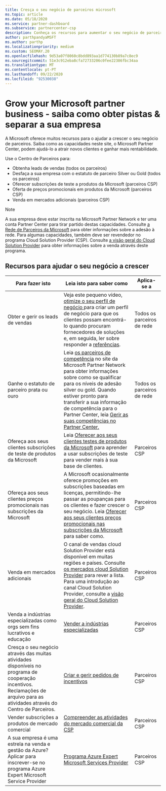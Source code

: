 ```yaml
---
title: Cresça o seu negócio de parceiros microsoft
ms.topic: article
ms.date: 05/18/2020
ms.service: partner-dashboard
ms.subservice: partnercenter-csp
description: Conheça os recursos para aumentar o seu negócio de parceiros da Microsoft. Isto inclui como obter leads de vendas (referências) da Microsoft.
author: parthpandyaMSFT
ms.author: parthp
ms.localizationpriority: medium
ms.custom: SEOMAY.20
ms.openlocfilehash: 9d53a07f8060c8bdd893aa1d774130b89a7c8ec9
ms.sourcegitcommit: 51e3c912eba8cfa72733206c0fee22386fbc34aa
ms.translationtype: MT
ms.contentlocale: pt-PT
ms.lasthandoff: 09/22/2020
ms.locfileid: "92530038"
---
```

# <a name="grow-your-microsoft-partner-business---learn-how-to-get-leads--set-your-company-apart"></a>Grow your Microsoft partner business - saiba como obter pistas & separar a sua empresa

A Microsoft oferece muitos recursos para o ajudar a crescer o seu negócio de parceiros. Saiba como as capacidades neste site, o Microsoft Partner Center, podem ajudá-lo a atrair novos clientes e ganhar mais rentabilidade.

Use o Centro de Parceiros para:

- Obtenha leads de vendas (todos os parceiros)
- Desfaça a sua empresa com o estatuto de parceiro Silver ou Gold (todos os parceiros)
- Oferecer subscrições de teste a produtos da Microsoft (parceiros CSP)
- Oferta de preços promocionais em produtos da Microsoft (parceiros CSP)
- Venda em mercados adicionais (parceiros CSP)

> [!NOTE]  
> A sua empresa deve estar inscrita na Microsoft Partner Network e ter uma conta Partner Center para tirar partido destas capacidades. Consulte [a Rede de Parceiros da Microsoft](mpn-overview.md) para obter informações sobre a adesão à rede. Para algumas capacidades, também deve ser revendedor no programa Cloud Solution Provider (CSP). Consulte [a visão geral do Cloud Solution Provider](csp-overview.md) para obter informações sobre a venda através deste programa.

## <a name="resources-to-help-your-business-grow"></a>Recursos para ajudar o seu negócio a crescer

|  **Para fazer isto**  |  **Leia isto para saber como**  |  **Aplica-se a**  |
|--------------|-----------|--------------
| Obter e gerir os leads de vendas | Veja este pequeno vídeo, [otimize o seu perfil de negócio ](https://player.vimeo.com/video/252788046 ) para criar um perfil de negócio para que os clientes possam encontrá-lo quando procuram fornecedores de soluções e, em seguida, ler sobre responder a [referências](manage-leads.md). | Todos os parceiros de rede |
| Ganhe o estatuto de parceiro prata ou ouro | Leia [os parceiros de competência](https://partner.microsoft.com/membership/competencies) no site da Microsoft Partner Network para obter informações sobre como se qualificar para os níveis de adesão silver ou gold. Quando estiver pronto para transferir a sua informação de competência para o Partner Center, leia [Gerir as suas competências no Partner Center.](learn-about-competencies.md) | Todos os parceiros de rede |
| Ofereça aos seus clientes subscrições de teste de produtos da Microsoft | Leia [Oferecer aos seus clientes testes de produtos da Microsoft](offer-your-customers-trials-of-microsoft-products.md) para aprender a usar subscrições de teste para vender mais à sua base de clientes.| Parceiros CSP |
| Ofereça aos seus clientes preços promocionais nas subscrições da Microsoft | A Microsoft ocasionalmente oferece promoções em subscrições baseadas em licenças, permitindo-lhe passar as poupanças para os clientes e fazer crescer o seu negócio. Leia [Oferecer aos seus clientes preços promocionais nas subscrições da Microsoft](promotions.md) para saber como. | Parceiros CSP |
| Venda em mercados adicionais | O canal de vendas cloud Solution Provider está disponível em muitas regiões e países. Consulte [os mercados cloud Solution Provider](agreements.md) para rever a lista. Para uma introdução ao canal Cloud Solution Provider, consulte a [visão geral do Cloud Solution Provider](csp-overview.md).  | Parceiros CSP |
Venda a indústrias especializadas como orgs sem fins lucrativos e educação|[Vender a indústrias especializadas](get-special-pricing-for-offers.md)|Parceiros CSP|
|Cresça o seu negócio através das muitas atividades disponíveis no programa de cooperação incentivos. Reclamações de arquivo para as atividades através do Centro de Parceiros.| [Criar e gerir pedidos de incentivos](create-incentives-claims.md)|Parceiros CSP|
|Vender subscrições a produtos de mercado comercial|[Compreender as atividades do mercado comercial da CSP](csp-commercial-marketplace-overview.md)|Parceiros CSP|
|A sua empresa é uma estrela na venda e gestão da Azure? Aplicar para inscrever-se no programa Azure Expert Microsoft Service Provider|[Programa Azure Expert Microsoft Services Provider](azure-expert-msp.md)|Parceiros CSP|
